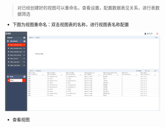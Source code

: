 > 对已经创建好的视图可以重命名，查看设置，配置数据表见关系，进行表数据筛选

* 下图为视图重命名：双击视图表的名称，进行视图表名称配置

![](/assets/viewer_rename.png)

* 查看视图




